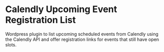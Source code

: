 # Calendly Upcoming Event Registration List

Wordpress plugin to list upcoming scheduled events from Calendly using the
Calendly API and offer registration links for events that still have open
slots.

